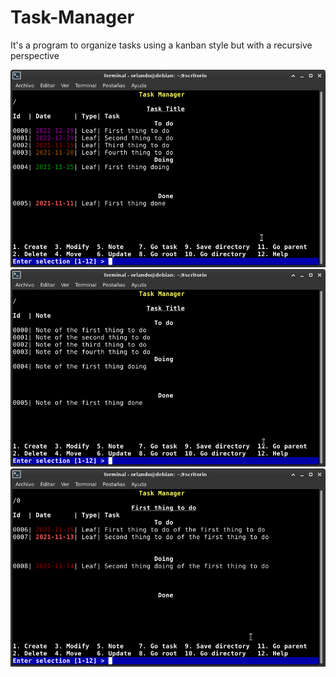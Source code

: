# Task-Manager
It's a program to organize tasks using a kanban style but with a recursive perspective

![1](https://github.com/Orlando17544/Task-Manager/blob/main/1.png)
![2](https://github.com/Orlando17544/Task-Manager/blob/main/2.png)
![3](https://github.com/Orlando17544/Task-Manager/blob/main/3.png)

